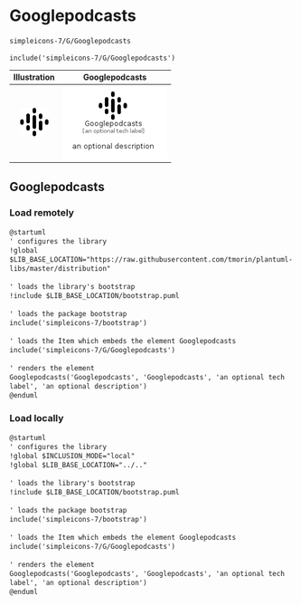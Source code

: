# Googlepodcasts


```text
simpleicons-7/G/Googlepodcasts
```

```text
include('simpleicons-7/G/Googlepodcasts')
```



| Illustration | Googlepodcasts |
| :---: | :---: |
| ![illustration for Illustration](../../simpleicons-7/G/Googlepodcasts.png) | ![illustration for Googlepodcasts](../../simpleicons-7/G/Googlepodcasts.Local.png) |




## Googlepodcasts

### Load remotely
```plantuml
@startuml
' configures the library
!global $LIB_BASE_LOCATION="https://raw.githubusercontent.com/tmorin/plantuml-libs/master/distribution"

' loads the library's bootstrap
!include $LIB_BASE_LOCATION/bootstrap.puml

' loads the package bootstrap
include('simpleicons-7/bootstrap')

' loads the Item which embeds the element Googlepodcasts
include('simpleicons-7/G/Googlepodcasts')

' renders the element
Googlepodcasts('Googlepodcasts', 'Googlepodcasts', 'an optional tech label', 'an optional description')
@enduml
```

### Load locally
```plantuml
@startuml
' configures the library
!global $INCLUSION_MODE="local"
!global $LIB_BASE_LOCATION="../.."

' loads the library's bootstrap
!include $LIB_BASE_LOCATION/bootstrap.puml

' loads the package bootstrap
include('simpleicons-7/bootstrap')

' loads the Item which embeds the element Googlepodcasts
include('simpleicons-7/G/Googlepodcasts')

' renders the element
Googlepodcasts('Googlepodcasts', 'Googlepodcasts', 'an optional tech label', 'an optional description')
@enduml
```

